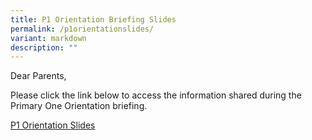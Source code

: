 ```yaml
---
title: P1 Orientation Briefing Slides
permalink: /p1orientationslides/
variant: markdown
description: ""
---
```

Dear Parents,

Please click the link below to access the information shared during the Primary One Orientation briefing.

[P1 Orientation Slides ](/files/P1_Orientation_slides.pdf)